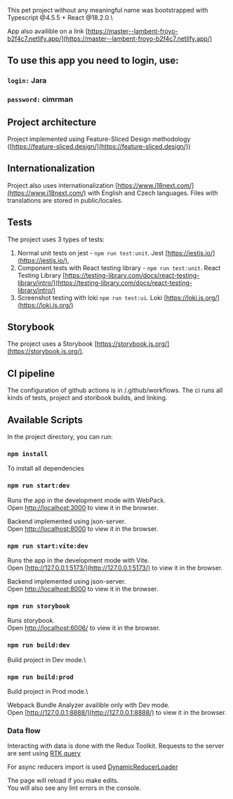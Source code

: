 This pet project without any meaningful name was bootstrapped with Typescript @4.5.5 + React @18.2.0.\


App also availible on a link [https://master--lambent-froyo-b2f4c7.netlify.app/](https://master--lambent-froyo-b2f4c7.netlify.app/)

## To use this app you need to login, use:
### `login:` Jara
### `password:` cimrman

## Project architecture

Project implemented using Feature-Sliced Design methodology ([https://feature-sliced.design/](https://feature-sliced.design/))

## Internationalization 

Project also uses internationalization [https://www.i18next.com/](https://www.i18next.com/) with English and Czech languages.
Files with translations are stored in public/locales.

## Tests

The project uses 3 types of tests:
1) Normal unit tests on jest - `npm run test:unit`. Jest [https://jestjs.io/](https://jestjs.io/),
2) Component tests with React testing library - `npm run test:unit`. React Testing Library [https://testing-library.com/docs/react-testing-library/intro/](https://testing-library.com/docs/react-testing-library/intro/)
3) Screenshot testing with loki `npm run test:ui`. Loki [https://loki.js.org/](https://loki.js.org/)

## Storybook

The project uses a Storybook [https://storybook.js.org/](https://storybook.js.org/).

## CI pipeline 

The configuration of github actions is in /.github/workflows.
The ci runs all kinds of tests, project and storibook builds, and linking.

## Available Scripts

In the project directory, you can run:

### `npm install`
To install all dependencies

### `npm run start:dev`

Runs the app in the development mode with WebPack.\
Open [http://localhost:3000](http://localhost:3000) to view it in the browser.

Backend implemented using json-server.\
Open [http://localhost:8000](http://localhost:8000) to view it in the browser.

### `npm run start:vite:dev`

Runs the app in the development mode with Vite.\
Open [http://127.0.0.1:5173/](http://127.0.0.1:5173/) to view it in the browser.

Backend implemented using json-server.\
Open [http://localhost:8000](http://localhost:8000) to view it in the browser.

### `npm run storybook`

Runs storybook.\
Open [http://localhost:6006/](http://localhost:6006/) to view it in the browser.

### `npm run build:dev`

Build project in Dev mode.\

### `npm run build:prod`

Build project in Prod mode.\

Webpack Bundle Analyzer availible only with Dev mode.\
Open [http://127.0.0.1:8888/](http://127.0.0.1:8888/) to view it in the browser.


### Data flow

Interacting with data is done with the Redux Toolkit.
Requests to the server are sent using [RTK query](/src/shared/api/rtkApi.ts)

For async reducers import is used
[DynamicReducerLoader](/src/shared/lib/components/DynamicReducerLoader/DynamicReducerLoader.tsx
)

The page will reload if you make edits.\
You will also see any lint errors in the console.